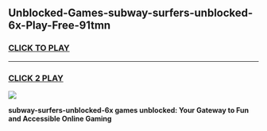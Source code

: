 
## Unblocked-Games-subway-surfers-unblocked-6x-Play-Free-91tmn
<h3>
<a href="https://premium76.site?title=subway-surfers-unblocked-6x&ref=18A1">CLICK TO PLAY</a></h3>
<hr>

<h3>
<a href="https://premium76.site?title=subway-surfers-unblocked-6x&ref=18A1">CLICK 2 PLAY</a>
  
</h3>

<a href="https://premium76.site?title=subway-surfers-unblocked-6x&ref=18A1"><img src="https://clearcache.store/games.png"></a>


**subway-surfers-unblocked-6x games unblocked: Your Gateway to Fun and Accessible Online Gaming**

